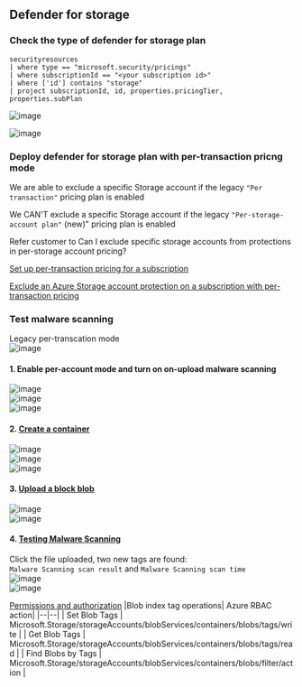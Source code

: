 ## Defender for storage

### Check the type of defender for storage plan

```kusto
securityresources 
| where type == "microsoft.security/pricings"
| where subscriptionId == "<your subscription id>"
| where ['id'] contains "storage"
| project subscriptionId, id, properties.pricingTier, properties.subPlan
```

![image](https://user-images.githubusercontent.com/96930989/230877193-f43bda35-a282-48f0-b3c2-df8543d15a04.png)

![image](https://user-images.githubusercontent.com/96930989/230875611-5a3abf0b-6c47-480d-bfe5-20fe76bf1dc6.png)


### Deploy defender for storage plan with per-transaction pricng mode

We are able to exclude a specific Storage account if the legacy `"Per transaction"` pricing plan is enabled

We CAN'T exclude a specific Storage account if the legacy `"Per-storage-account plan"` (new)" pricing plan is enabled

Refer customer to Can I exclude specific storage accounts from protections in per-storage account pricing? 

[Set up per-transaction pricing for a subscription](https://learn.microsoft.com/en-us/azure/defender-for-cloud/defender-for-storage-classic-enable#set-up-microsoft-defender-for-storage-classic)

[Exclude an Azure Storage account protection on a subscription with per-transaction pricing](https://learn.microsoft.com/en-us/azure/defender-for-cloud/defender-for-storage-classic-enable#exclude-an-azure-storage-account-protection-on-a-subscription-with-per-transaction-pricing)

### Test malware scanning

Legacy per-transcation mode <br>
![image](https://github.com/guguji666666/GJS-MDC-Tips/assets/96930989/a5307e41-bf0c-4f53-a4ba-397286e94f75)

#### 1. Enable per-account mode and turn on on-upload malware scanning
![image](https://github.com/guguji666666/GJS-MDC-Tips/assets/96930989/5fd85903-bf35-4cc4-ad9e-36a8d3c1dc8a) <br>
![image](https://github.com/guguji666666/GJS-MDC-Tips/assets/96930989/1019cebf-8898-4e94-a140-3ba6cb8db630) <br>
![image](https://github.com/guguji666666/GJS-MDC-Tips/assets/96930989/70fa06de-3e81-4d76-b3ce-d3931a9ff179)

#### 2. [Create a container](https://learn.microsoft.com/en-us/azure/storage/blobs/storage-quickstart-blobs-portal#create-a-container) <br>
![image](https://github.com/guguji666666/GJS-MDC-Tips/assets/96930989/42577706-895a-41ca-b0ce-588091444f3b) <br>
![image](https://github.com/guguji666666/GJS-MDC-Tips/assets/96930989/e643f48d-57d8-44d3-a7a3-0a8e8efe799e) <br>
![image](https://github.com/guguji666666/GJS-MDC-Tips/assets/96930989/fe02425f-6160-4db6-9b4c-4bd2657c4305)

#### 3. [Upload a block blob](https://learn.microsoft.com/en-us/azure/storage/blobs/storage-quickstart-blobs-portal#upload-a-block-blob) <br>
![image](https://github.com/guguji666666/GJS-MDC-Tips/assets/96930989/5a213855-e25c-41ca-a1b9-474da3514d4d) <br>
![image](https://github.com/guguji666666/GJS-MDC-Tips/assets/96930989/36a2ff9c-b595-4353-adfb-bcf8e401c3c1)

#### 4. [Testing Malware Scanning](https://learn.microsoft.com/en-us/azure/defender-for-cloud/defender-for-storage-test#testing-malware-scanning) <br>
Click the file uploaded, two new tags are found: <br>
`Malware Scanning scan result` and `Malware Scanning scan time` <br>
![image](https://github.com/guguji666666/GJS-MDC-Tips/assets/96930989/7bc49277-197e-4c7f-8c38-2cedc430a6d9) <br>
![image](https://github.com/guguji666666/GJS-MDC-Tips/assets/96930989/6faf9d4f-07da-4f62-9635-10275abd07c8)

[Permissions and authorization](https://learn.microsoft.com/en-us/azure/storage/blobs/storage-manage-find-blobs?tabs=azure-portal#permissions-and-authorization)
|Blob index tag operations|  Azure RBAC action|
|--|--|
| Set Blob Tags | Microsoft.Storage/storageAccounts/blobServices/containers/blobs/tags/write |
| Get Blob Tags | Microsoft.Storage/storageAccounts/blobServices/containers/blobs/tags/read |
| Find Blobs by Tags | Microsoft.Storage/storageAccounts/blobServices/containers/blobs/filter/action |



